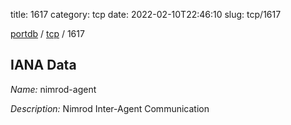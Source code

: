 title: 1617
category: tcp
date: 2022-02-10T22:46:10
slug: tcp/1617

[portdb](/) / [tcp](/category/tcp.html) / 1617


## IANA Data

_Name:_ nimrod-agent

_Description:_ Nimrod Inter-Agent Communication

